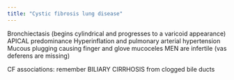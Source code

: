 ```yaml
---
title: "Cystic fibrosis lung disease"
---
```

Bronchiectasis (begins cylindrical and progresses to a varicoid appearance)
APICAL predominance
Hyperinflation and pulmonary arterial hypertension
Mucous plugging causing finger and glove mucoceles 
MEN are infertile (vas deferens are missing)

CF associations: remember BILIARY CIRRHOSIS from clogged bile ducts

